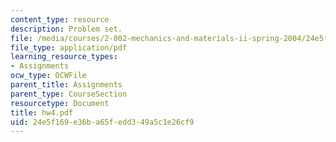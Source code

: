```yaml
---
content_type: resource
description: Problem set.
file: /media/courses/2-002-mechanics-and-materials-ii-spring-2004/24e5f169e36ba65fedd349a5c1e26cf9_hw4.pdf
file_type: application/pdf
learning_resource_types:
- Assignments
ocw_type: OCWFile
parent_title: Assignments
parent_type: CourseSection
resourcetype: Document
title: hw4.pdf
uid: 24e5f169-e36b-a65f-edd3-49a5c1e26cf9
---
```

